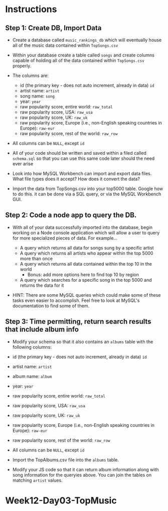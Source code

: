 # **Instructions**

## Step 1:  Create DB, Import Data
* Create a database called `music_rankings_db` which will eventually house all of the music data contained within `TopSongs.csv`

* Within your database create a table called `songs` and create columns capable of holding all of the data contained within `TopSongs.csv` properly.
* The columns are: 
  * id (the primary key - does not auto increment, already in data)  `id`
  * artist name:     `artist`
  * song name:       `song`
  * year:            `year`
  * raw popularity score, entire world:  `raw_total`
  * raw popularity score, USA:  `raw_usa`
  * raw popularity score, UK: `raw_uk`
  * raw popularity score, Europe (i.e., non-English speaking countries in Europe): `raw-eur`
  * raw popularity score, rest of the world: `raw_row`

* All columns can be `NULL`, except `id`
  
* All of your code should be written and saved within a filed called `schema.sql` so that you can use this same code later should the need ever arise

* Look into how MySQL Workbench can import and export data files. What file types does it accept? How does it convert the data?
  
* Import the data from TopSongs.csv into your top5000 table.   Google how to do this.  it can be done via a SQL query, or via the MySQL Workbench GUI.


## Step 2:  Code a node app to query the DB.

* With all of your data successfully imported into the database, begin working on a Node console application which will allow a user to query for more specialized pieces of data. For example...

  * A query which returns all data for songs sung by a specific artist
  * A query which returns all artists who appear within the top 5000 more than once
  * A query which returns all data contained within the top 10 in the world
    * Bonus:  add more options here to find top 10 by region
  * A query which searches for a specific song in the top 5000 and returns the data for it

* HINT: There are some MySQL queries which could make some of these tasks even easier to accomplish. Feel free to look at MySQL's documentation to find some of them.


## Step 3: Time permitting, return search results that include album info

*  Modify your schema so that it also contains an `albums` table with the following columns:
  * id (the primary key - does not auto increment, already in data)  `id`
  * artist name:     `artist`
  * album name:       `album`
  * year:            `year`
  * raw popularity score, entire world:  `raw_total`
  * raw popularity score, USA:  `raw_usa`
  * raw popularity score, UK: `raw_uk`
  * raw popularity score, Europe (i.e., non-English speaking countries in Europe): `raw-eur`
  * raw popularity score, rest of the world: `raw_row`

* All columns can be `NULL`, except `id`

* Import the TopAlbums.csv file into the `albums` table.

* Modify your JS code so that it can return album information along with song information for the queryies above.  You can join the tables on matching `artist` values.
# Week12-Day03-TopMusic
